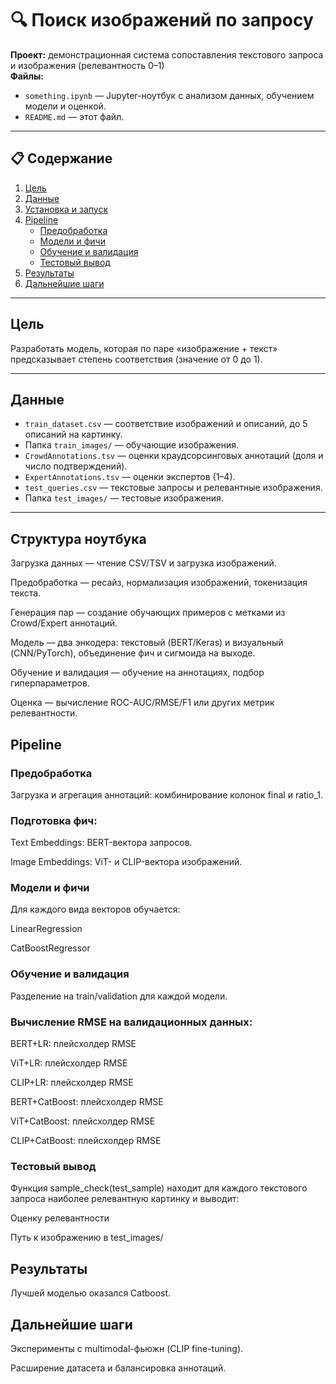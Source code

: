 # 🔍 Поиск изображений по запросу

**Проект:** демонстрационная система сопоставления текстового запроса и изображения (релевантность 0–1)  
**Файлы:**  
- `something.ipynb` — Jupyter-ноутбук с анализом данных, обучением модели и оценкой.  
- `README.md` — этот файл.

---

## 📋 Содержание

1. [Цель](#цель)  
2. [Данные](#данные)  
3. [Установка и запуск](#установка-и-запуск)  
4. [Pipeline](#pipeline)  
   - [Предобработка](#предобработка)  
   - [Модели и фичи](#модели-и-фичи)  
   - [Обучение и валидация](#обучение-и-валидация)  
   - [Тестовый вывод](#тестовый-вывод)  
5. [Результаты](#результаты)  
6. [Дальнейшие шаги](#дальнейшие-шаги)  
---

## Цель

Разработать модель, которая по паре «изображение + текст» предсказывает степень соответствия (значение от 0 до 1).

---

## Данные

- `train_dataset.csv` — соответствие изображений и описаний, до 5 описаний на картинку.  
- Папка `train_images/` — обучающие изображения.  
- `CrowdAnnotations.tsv` — оценки краудсорсинговых аннотаций (доля и число подтверждений).  
- `ExpertAnnotations.tsv` — оценки экспертов (1–4).  
- `test_queries.csv` — текстовые запросы и релевантные изображения.  
- Папка `test_images/` — тестовые изображения.

---
## Структура ноутбука
Загрузка данных — чтение CSV/TSV и загрузка изображений.

Предобработка — ресайз, нормализация изображений, токенизация текста.

Генерация пар — создание обучающих примеров с метками из Crowd/Expert аннотаций.

Модель — два энкодера: текстовый (BERT/Keras) и визуальный (CNN/PyTorch), объединение фич и сигмоида на выходе.

Обучение и валидация — обучение на аннотациях, подбор гиперпараметров.

Оценка — вычисление ROC-AUC/RMSE/F1 или других метрик релевантности.
## Pipeline
### Предобработка
Загрузка и агрегация аннотаций: комбинирование колонок final и ratio_1.

### Подготовка фич:

Text Embeddings: BERT-вектора запросов.

Image Embeddings: ViT- и CLIP-вектора изображений.

### Модели и фичи
Для каждого вида векторов обучается:

LinearRegression

CatBoostRegressor

### Обучение и валидация
Разделение на train/validation для каждой модели.

### Вычисление RMSE на валидационных данных:

BERT+LR: плейсхолдер RMSE

ViT+LR: плейсхолдер RMSE

CLIP+LR: плейсхолдер RMSE

BERT+CatBoost: плейсхолдер RMSE

ViT+CatBoost: плейсхолдер RMSE

CLIP+CatBoost: плейсхолдер RMSE

### Тестовый вывод
Функция sample_check(test_sample) находит для каждого текстового запроса наиболее релевантную картинку и выводит:

Оценку релевантности

Путь к изображению в test_images/

## Результаты
Лучшей моделью оказался Catboost.

## Дальнейшие шаги
Эксперименты с multimodal-фьюжн (CLIP fine-tuning).

Расширение датасета и балансировка аннотаций.




